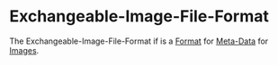 # Exchangeable-Image-File-Format

The Exchangeable-Image-File-Format if is a [Format](60019.md) for [Meta-Data](60118.md) for [Images](30000002.md).